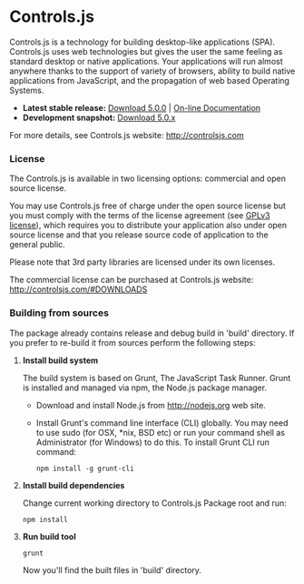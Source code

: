 Controls.js
===========

Controls.js is a technology for building desktop-like applications (SPA). 
Controls.js uses web technologies but gives the user the same feeling as standard 
desktop or native applications. Your applications will run almost anywhere thanks 
to the support of variety of browsers, ability to build native applications 
from JavaScript, and the propagation of web based Operating Systems.

- **Latest stable release:** [Download 5.0.0](http://controlsjs.com/#DOWNLOADS)
| [On-line Documentation](http://controlsjs.com/docs/5.0.0/)
- **Development snapshot:** [Download 5.0.x](https://github.com/controlsjs/test/archive/master.zip)

For more details, see Controls.js website:
http://controlsjs.com


### License

The Controls.js is available in two licensing options: commercial and open source 
license. 

You may use Controls.js free of charge under the open source license but you must 
comply with the terms of the license agreement (see [GPLv3 license](http://www.gnu.org/licenses/gpl-3.0.html)), which 
requires you to distribute your application also under open source license 
and that you release source code of application to the general public.

Please note that 3rd party libraries are licensed under its own licenses.    

The commercial license can be purchased at Controls.js website:
http://controlsjs.com/#DOWNLOADS


### Building from sources

The package already contains release and debug build in 'build\' directory.
If you prefer to re-build it from sources perform the following steps:

1. **Install build system**

   The build system is based on Grunt, The JavaScript Task Runner.
   Grunt is installed and managed via npm, the Node.js package manager.
   - Download and install Node.js from http://nodejs.org web site.
   - Install Grunt's command line interface (CLI) globally. 
     You may need to use sudo (for OSX, *nix, BSD etc) or run your command 
     shell as Administrator (for Windows) to do this. To install Grunt CLI run 
     command:

     `npm install -g grunt-cli`
     
2. **Install build dependencies**

   Change current working directory to Controls.js Package root and run:  
  
     `npm install`
     
3. **Run build tool**

     `grunt`
     
   Now you'll find the built files in 'build\' directory.
